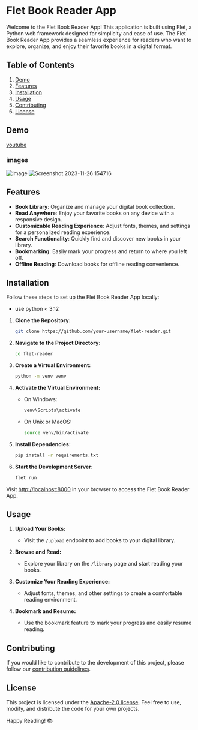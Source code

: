 # Flet Book Reader App

Welcome to the Flet Book Reader App! This application is built using Flet, a Python web framework designed for simplicity and ease of use. The Flet Book Reader App provides a seamless experience for readers who want to explore, organize, and enjoy their favorite books in a digital format.

## Table of Contents

1. [Demo](#demo)
2. [Features](#features)
3. [Installation](#installation)
4. [Usage](#usage)
5. [Contributing](#contributing)
6. [License](#license)

## Demo
[youtube](https://youtu.be/F_QveQ80s6I?si=WtHZYcrd9Lujm2nI)

### images
![image](https://github.com/phanstudio/flet-reader/assets/85735876/5feb5007-9c4d-4e18-8cb4-2e680f8573a7)
![Screenshot 2023-11-26 154716](https://github.com/phanstudio/flet-reader/assets/85735876/96294128-71b3-459a-90cf-19bfef966f52)

## Features

- **Book Library**: Organize and manage your digital book collection.
- **Read Anywhere**: Enjoy your favorite books on any device with a responsive design.
- **Customizable Reading Experience**: Adjust fonts, themes, and settings for a personalized reading experience.
- **Search Functionality**: Quickly find and discover new books in your library.
- **Bookmarking**: Easily mark your progress and return to where you left off.
- **Offline Reading**: Download books for offline reading convenience.

## Installation

Follow these steps to set up the Flet Book Reader App locally:

- use python < 3.12 

1. **Clone the Repository:**
   ```bash
   git clone https://github.com/your-username/flet-reader.git
   ```

2. **Navigate to the Project Directory:**
   ```bash
   cd flet-reader
   ```

3. **Create a Virtual Environment:**
   ```bash
   python -m venv venv
   ```

4. **Activate the Virtual Environment:**
   - On Windows:
     ```bash
     venv\Scripts\activate
     ```
   - On Unix or MacOS:
     ```bash
     source venv/bin/activate
     ```

5. **Install Dependencies:**
   ```bash
   pip install -r requirements.txt
   ```

7. **Start the Development Server:**
   ```bash
   flet run 
   ```

Visit [http://localhost:8000](http://localhost:8000) in your browser to access the Flet Book Reader App.

## Usage

1. **Upload Your Books:**
   - Visit the `/upload` endpoint to add books to your digital library.

2. **Browse and Read:**
   - Explore your library on the `/library` page and start reading your books.

3. **Customize Your Reading Experience:**
   - Adjust fonts, themes, and other settings to create a comfortable reading environment.

4. **Bookmark and Resume:**
   - Use the bookmark feature to mark your progress and easily resume reading.

## Contributing

If you would like to contribute to the development of this project, please follow our [contribution guidelines](CONTRIBUTING.md).

## License

This project is licensed under the [Apache-2.0 license](LICENSE). Feel free to use, modify, and distribute the code for your own projects.

Happy Reading! 📚
